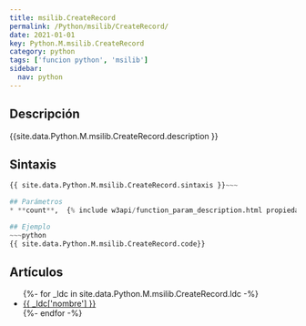 ```yaml
---
title: msilib.CreateRecord
permalink: /Python/msilib/CreateRecord/
date: 2021-01-01
key: Python.M.msilib.CreateRecord
category: python
tags: ['funcion python', 'msilib']
sidebar: 
  nav: python
---
```


## Descripción
{{site.data.Python.M.msilib.CreateRecord.description }}

## Sintaxis
~~~python
{{ site.data.Python.M.msilib.CreateRecord.sintaxis }}~~~

## Parámetros
* **count**,  {% include w3api/function_param_description.html propiedad=site.data.Python.M.msilib.CreateRecord valor="count" %}

## Ejemplo
~~~python
{{ site.data.Python.M.msilib.CreateRecord.code}}
~~~

## Artículos
<ul>
{%- for _ldc in site.data.Python.M.msilib.CreateRecord.ldc -%}
   <li>
       <a href="{{_ldc['url'] }}">{{ _ldc['nombre'] }}</a>
   </li>
{%- endfor -%}
</ul>
